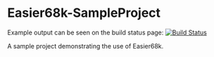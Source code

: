 # Easier68k-SampleProject

Example output can be seen on the build status page: [![Build Status](https://travis-ci.org/Chris-Johnston/Easier68k-SampleProject.svg?branch=master)](https://travis-ci.org/Chris-Johnston/Easier68k-SampleProject)

A sample project demonstrating the use of Easier68k.